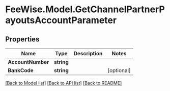 # FeeWise.Model.GetChannelPartnerPayoutsAccountParameter

## Properties

Name | Type | Description | Notes
------------ | ------------- | ------------- | -------------
**AccountNumber** | **string** |  | 
**BankCode** | **string** |  | [optional] 

[[Back to Model list]](../README.md#documentation-for-models) [[Back to API list]](../README.md#documentation-for-api-endpoints) [[Back to README]](../README.md)

